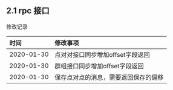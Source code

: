 ## 2.1 rpc 接口

修改记录

| 时间 | 修改事项 |
| :--- | :--- |
| 2020-01-30 | 点对对接口同步增加offset字段返回 |
| 2020-01-30 | 群组接口同步增加offset字段返回 |
| 2020-01-30 | 保存点对点的消息，需要返回保存的偏移 |



